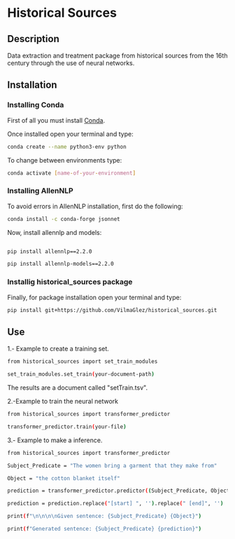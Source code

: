 # Historical Sources
## Description

Data extraction and treatment package from historical sources from the 16th century through the use of neural networks.

## Installation

### Installing Conda

First of all you must install [Conda](https://www.anaconda.com/products/distribution).

Once installed open your terminal and type:
```sh
conda create --name python3-env python
```
To change between environments type:

```sh
conda activate [name-of-your-environment]
```
### Installing AllenNLP

To avoid errors in AllenNLP installation, first do the following:

```sh
conda install -c conda-forge jsonnet
```
Now, install allennlp and models: 
 
```sh

pip install allennlp==2.2.0

```

```sh
pip install allennlp-models==2.2.0
```
### Installig historical_sources package

Finally, for package installation open your terminal and type:

```sh 
pip install git+https://github.com/VilmaGlez/historical_sources.git
```

## Use 

1.- Example to create a training set. 

```sh 
from historical_sources import set_train_modules

set_train_modules.set_train(your-document-path)

```

The results are a document called "setTrain.tsv".

2.-Example to train the neural network

```sh
from historical_sources import transformer_predictor

transformer_predictor.train(your-file)

```

3.- Example to make a inference.

```sh 
from historical_sources import transformer_predictor

Subject_Predicate = "The women bring a garment that they make from"

Object = "the cotton blanket itself"

prediction = transformer_predictor.predictor((Subject_Predicate, Object))

prediction = prediction.replace("[start] ", '').replace(" [end]", '')

print(f"\n\n\n\nGiven sentence: {Subject_Predicate} {Object}")

print(f"Generated sentence: {Subject_Predicate} {prediction}")

```



